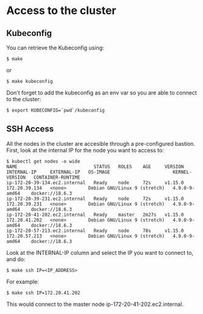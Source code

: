 # Access to the cluster

## Kubeconfig 

You can retrieve the Kubeconfig using: 

```
$ make
```

or

```
$ make kubeconfig
```
Don't forget to add the kubeconfig as an env var so you are able to connect to the cluster: 

```
$ export KUBECONFIG=`pwd`/kubeconfig
```

## SSH Access

All the nodes in the cluster are accesible through a pre-configured bastion.
First, look at the internal IP for the node you want to access to: 

```
$ kubectl get nodes -o wide
NAME                            STATUS   ROLES    AGE     VERSION   INTERNAL-IP     EXTERNAL-IP   OS-IMAGE                       KERNEL-VERSION   CONTAINER-RUNTIME
ip-172-20-39-134.ec2.internal   Ready    node     72s     v1.15.0   172.20.39.134   <none>        Debian GNU/Linux 9 (stretch)   4.9.0-9-amd64    docker://18.6.3
ip-172-20-39-231.ec2.internal   Ready    node     72s     v1.15.0   172.20.39.231   <none>        Debian GNU/Linux 9 (stretch)   4.9.0-9-amd64    docker://18.6.3
ip-172-20-41-202.ec2.internal   Ready    master   2m27s   v1.15.0   172.20.41.202   <none>        Debian GNU/Linux 9 (stretch)   4.9.0-9-amd64    docker://18.6.3
ip-172-20-57-213.ec2.internal   Ready    node     78s     v1.15.0   172.20.57.213   <none>        Debian GNU/Linux 9 (stretch)   4.9.0-9-amd64    docker://18.6.3

```

Look at the INTERNAL-IP column and select the IP you want to connect to, and do: 

```
$ make ssh IP=<IP_ADDRESS>
```

For example: 

```
$ make ssh IP=172.20.41.202
```

This would connect to the master node ip-172-20-41-202.ec2.internal.


